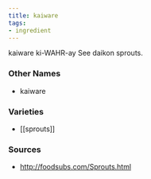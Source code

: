 ```yaml
---
title: kaiware
tags:
- ingredient
---
```

kaiware ki-WAHR-ay See daikon sprouts.

### Other Names

* kaiware

### Varieties

* [[sprouts]]

### Sources
* http://foodsubs.com/Sprouts.html
